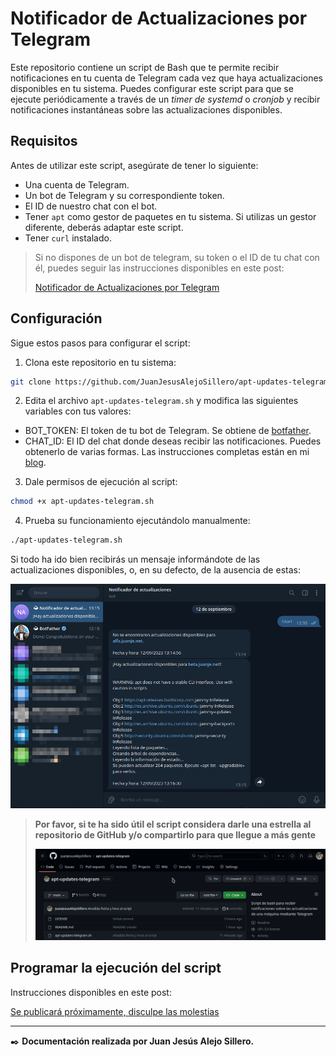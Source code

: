 # **Notificador de Actualizaciones por Telegram**

Este repositorio contiene un script de Bash que te permite recibir notificaciones en tu cuenta de Telegram cada vez que haya actualizaciones disponibles en tu sistema. Puedes configurar este script para que se ejecute periódicamente a través de un *timer de systemd* o *cronjob* y recibir notificaciones instantáneas sobre las actualizaciones disponibles.

## **Requisitos**

Antes de utilizar este script, asegúrate de tener lo siguiente:

- Una cuenta de Telegram.
- Un bot de Telegram y su correspondiente token.
- El ID de nuestro chat con el bot.
- Tener `apt` como gestor de paquetes en tu sistema. Si utilizas un gestor diferente, deberás adaptar este script.
- Tener `curl` instalado.

> Si no dispones de un bot de telegram, su token o el ID de tu chat con él, puedes seguir las instrucciones disponibles en este post:
>
> [Notificador de Actualizaciones por Telegram](https://blog.juanje.net/blog/2023/09/notificador-de-actualizaciones-por-telegram/)

## **Configuración**

Sigue estos pasos para configurar el script:

1. Clona este repositorio en tu sistema:

```bash
git clone https://github.com/JuanJesusAlejoSillero/apt-updates-telegram.git
```

2. Edita el archivo `apt-updates-telegram.sh` y modifica las siguientes variables con tus valores:

- BOT_TOKEN: El token de tu bot de Telegram. Se obtiene de [botfather](https://t.me/botfather).
- CHAT_ID: El ID del chat donde deseas recibir las notificaciones. Puedes obtenerlo de varias formas. Las instrucciones completas están en mi [blog](https://blog.juanje.net/).

3. Dale permisos de ejecución al script:

```bash
chmod +x apt-updates-telegram.sh
```

4. Prueba su funcionamiento ejecutándolo manualmente:

```bash
./apt-updates-telegram.sh
```

Si todo ha ido bien recibirás un mensaje informándote de las actualizaciones disponibles, o, en su defecto, de la ausencia de estas:

![script-1](img/script-1.png)

> **Por favor, si te ha sido útil el script considera darle una estrella al repositorio de GitHub y/o compartirlo para que llegue a más gente**
>
> ![github-star](img/github-star.gif)

## **Programar la ejecución del script**

Instrucciones disponibles en este post:

[Se publicará próximamente, disculpe las molestias](https://blog.juanje.net/)

---

✒️ **Documentación realizada por Juan Jesús Alejo Sillero.**
